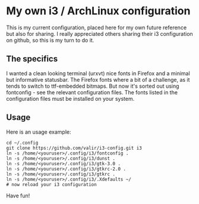 # My own i3 / ArchLinux configuration

This is my current configuration, placed here for my own future reference but
also for sharing. I really appreciated others sharing their i3 configuration on
github, so this is my turn to do it.

## The specifics

I wanted a clean looking terminal (urxvt) nice fonts in Firefox and a minimal but
informative statusbar. The Firefox fonts where a bit of a challenge, as it
tends to switch to ttf-embedded bitmaps. But now it's sorted out using
fontconfig - see the relevant configuration files. The fonts listed in the
configuration files must be installed on your system.

## Usage

Here is an usage example:

```
cd ~/.config
git clone https://github.com/valir/i3-config.git i3
ln -s /home/<youruser>/.config/i3/fontconfig .
ln -s /home/<youruser>/.config/i3/dunst .
ln -s /home/<youruser>/.config/i3/gtk-3.0 .
ln -s /home/<youruser>/.config/i3/gtkrc-2.0 .
ln -s /home/<youruser>/.config/i3/gtkrc .
ln -s /home/<youruser>/.config/i3/.Xdefaults ~/
# now reload your i3 configuration
```

Have fun!


